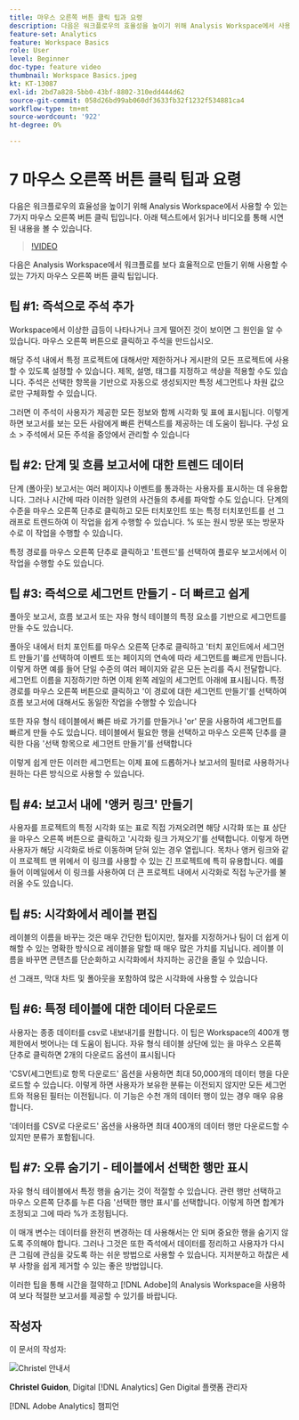 ```yaml
---
title: 마우스 오른쪽 버튼 클릭 팁과 요령
description: 다음은 워크플로우의 효율성을 높이기 위해 Analysis Workspace에서 사용할 수 있는 7가지 마우스 오른쪽 버튼 클릭 팁입니다.
feature-set: Analytics
feature: Workspace Basics
role: User
level: Beginner
doc-type: feature video
thumbnail: Workspace Basics.jpeg
kt: KT-13087
exl-id: 2bd7a828-5bb0-43bf-8802-310edd444d62
source-git-commit: 058d26bd99ab060df3633fb32f1232f534881ca4
workflow-type: tm+mt
source-wordcount: '922'
ht-degree: 0%

---
```


# 7 마우스 오른쪽 버튼 클릭 팁과 요령

다음은 워크플로우의 효율성을 높이기 위해 Analysis Workspace에서 사용할 수 있는 7가지 마우스 오른쪽 버튼 클릭 팁입니다. 아래 텍스트에서 읽거나 비디오를 통해 시연된 내용을 볼 수 있습니다.

>[!VIDEO](https://video.tv.adobe.com/v/3417736/?quality=12&learn=on)

다음은 Analysis Workspace에서 워크플로를 보다 효율적으로 만들기 위해 사용할 수 있는 7가지 마우스 오른쪽 버튼 클릭 팁입니다.

## 팁 #1: 즉석으로 주석 추가

Workspace에서 이상한 급등이 나타나거나 크게 떨어진 것이 보이면 그 원인을 알 수 있습니다. 마우스 오른쪽 버튼으로 클릭하고 주석을 만드십시오.

해당 주석 내에서 특정 프로젝트에 대해서만 제한하거나 게시판의 모든 프로젝트에 사용할 수 있도록 설정할 수 있습니다. 제목, 설명, 태그를 지정하고 색상을 적용할 수도 있습니다. 주석은 선택한 항목을 기반으로 자동으로 생성되지만 특정 세그먼트나 차원 값으로만 구체화할 수 있습니다.

그러면 이 주석이 사용자가 제공한 모든 정보와 함께 시각화 및 표에 표시됩니다. 이렇게 하면 보고서를 보는 모든 사람에게 빠른 컨텍스트를 제공하는 데 도움이 됩니다. 구성 요소 > 주석에서 모든 주석을 중앙에서 관리할 수 있습니다

## 팁 #2: 단계 및 흐름 보고서에 대한 트렌드 데이터

단계 (폴아웃) 보고서는 여러 페이지나 이벤트를 통과하는 사용자를 표시하는 데 유용합니다. 그러나 시간에 따라 이러한 일련의 사건들의 추세를 파악할 수도 있습니다. 단계의 수준을 마우스 오른쪽 단추로 클릭하고 모든 터치포인트 또는 특정 터치포인트를 선 그래프로 트렌드하여 이 작업을 쉽게 수행할 수 있습니다. % 또는 원시 방문 또는 방문자 수로 이 작업을 수행할 수 있습니다.

특정 경로를 마우스 오른쪽 단추로 클릭하고 &#39;트렌드&#39;를 선택하여 플로우 보고서에서 이 작업을 수행할 수도 있습니다.

## 팁 #3: 즉석으로 세그먼트 만들기 - 더 빠르고 쉽게

폴아웃 보고서, 흐름 보고서 또는 자유 형식 테이블의 특정 요소를 기반으로 세그먼트를 만들 수도 있습니다.

폴아웃 내에서 터치 포인트를 마우스 오른쪽 단추로 클릭하고 &#39;터치 포인트에서 세그먼트 만들기&#39;를 선택하여 이벤트 또는 페이지의 연속에 따라 세그먼트를 빠르게 만듭니다. 이렇게 하면 예를 들어 단일 수준의 여러 페이지와 같은 모든 논리를 즉시 전달합니다. 세그먼트 이름을 지정하기만 하면 이제 왼쪽 레일의 세그먼트 아래에 표시됩니다. 특정 경로를 마우스 오른쪽 버튼으로 클릭하고 &#39;이 경로에 대한 세그먼트 만들기&#39;를 선택하여 흐름 보고서에 대해서도 동일한 작업을 수행할 수 있습니다

또한 자유 형식 테이블에서 빠른 바로 가기를 만들거나 &#39;or&#39; 문을 사용하여 세그먼트를 빠르게 만들 수도 있습니다. 테이블에서 필요한 행을 선택하고 마우스 오른쪽 단추를 클릭한 다음 &#39;선택 항목으로 세그먼트 만들기&#39;를 선택합니다

이렇게 쉽게 만든 이러한 세그먼트는 이제 표에 드롭하거나 보고서의 필터로 사용하거나 원하는 다른 방식으로 사용할 수 있습니다.

## 팁 #4: 보고서 내에 &#39;앵커 링크&#39; 만들기

사용자를 프로젝트의 특정 시각화 또는 표로 직접 가져오려면 해당 시각화 또는 표 상단을 마우스 오른쪽 버튼으로 클릭하고 &#39;시각화 링크 가져오기&#39;를 선택합니다. 이렇게 하면 사용자가 해당 시각화로 바로 이동하며 닫혀 있는 경우 열립니다. 목차나 앵커 링크와 같이 프로젝트 맨 위에서 이 링크를 사용할 수 있는 긴 프로젝트에 특히 유용합니다. 예를 들어 이메일에서 이 링크를 사용하여 더 큰 프로젝트 내에서 시각화로 직접 누군가를 불러올 수도 있습니다.

## 팁 #5: 시각화에서 레이블 편집

레이블의 이름을 바꾸는 것은 매우 간단한 팁이지만, 철자를 지정하거나 팀이 더 쉽게 이해할 수 있는 명확한 방식으로 레이블을 말할 때 매우 많은 가치를 지닙니다. 레이블 이름을 바꾸면 콘텐츠를 단순화하고 시각화에서 차지하는 공간을 줄일 수 있습니다.

선 그래프, 막대 차트 및 폴아웃을 포함하여 많은 시각화에 사용할 수 있습니다

## 팁 #6: 특정 테이블에 대한 데이터 다운로드

사용자는 종종 데이터를 csv로 내보내기를 원합니다. 이 팁은 Workspace의 400개 행 제한에서 벗어나는 데 도움이 됩니다. 자유 형식 테이블 상단에 있는 을 마우스 오른쪽 단추로 클릭하면 2개의 다운로드 옵션이 표시됩니다

&#39;CSV(세그먼트)로 항목 다운로드&#39; 옵션을 사용하면 최대 50,000개의 데이터 행을 다운로드할 수 있습니다.  이렇게 하면 사용자가 보유한 분류는 이전되지 않지만 모든 세그먼트와 적용된 필터는 이전됩니다. 이 기능은 수천 개의 데이터 행이 있는 경우 매우 유용합니다.

&#39;데이터를 CSV로 다운로드&#39; 옵션을 사용하면 최대 400개의 데이터 행만 다운로드할 수 있지만 분류가 포함됩니다.

## 팁 #7: 오류 숨기기 - 테이블에서 선택한 행만 표시

자유 형식 테이블에서 특정 행을 숨기는 것이 적절할 수 있습니다. 관련 행만 선택하고 마우스 오른쪽 단추를 누른 다음 &#39;선택한 행만 표시&#39;를 선택합니다. 이렇게 하면 합계가 조정되고 그에 따라 %가 조정됩니다.

이 매개 변수는 데이터를 완전히 변경하는 데 사용해서는 안 되며 중요한 행을 숨기지 않도록 주의해야 합니다. 그러나 그것은 또한 즉석에서 데이터를 정리하고 사용자가 다시 큰 그림에 관심을 갖도록 하는 쉬운 방법으로 사용할 수 있습니다. 지저분하고 하찮은 세부 사항을 쉽게 제거할 수 있는 좋은 방법입니다.

이러한 팁을 통해 시간을 절약하고 [!DNL Adobe]의 Analysis Workspace을 사용하여 보다 적절한 보고서를 제공할 수 있기를 바랍니다.

## 작성자

이 문서의 작성자:

![Christel 안내서](assets/christel-guidon.jpg)

**Christel Guidon**, Digital [!DNL Analytics] Gen Digital 플랫폼 관리자

[!DNL Adobe Analytics] 챔피언
